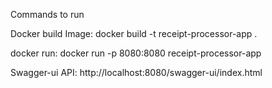 Commands to run

Docker build Image:
docker build -t receipt-processor-app .

docker run:
docker run -p 8080:8080 receipt-processor-app


Swagger-ui API:
http://localhost:8080/swagger-ui/index.html
